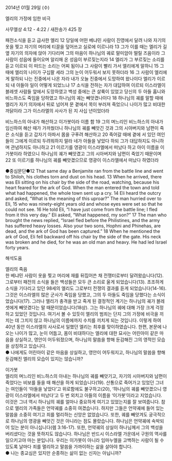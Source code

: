 2014년 01월 29일 (수)

엘리의 가정에 임한 비극



사무엘상 4:12 - 4:22 / 새찬송가 425 장


패전소식을 듣고 급사한 엘리 
12 당일에 어떤 베냐민 사람이 진영에서 달려 나와 자기의 옷을 찢고 자기의 머리에 티끌을 덮어쓰고 실로에 이르니라 13 그가 이를 때는 엘리가 길옆 자기의 의자에 앉아 기다리며 그의 마음이 하나님의 궤로 말미암아 떨릴 즈음이라 그 사람이 성읍에 들어오며 알리매 온 성읍이 부르짖는지라 14 엘리가 그 부르짖는 소리를 듣고 이르되 이 떠드는 소리는 어찌 됨이냐 그 사람이 빨리 가서 엘리에게 말하니 15 그 때에 엘리의 나이가 구십팔 세라 그의 눈이 어두워서 보지 못하더라 16 그 사람이 엘리에게 말하되 나는 진중에서 나온 자라 내가 오늘 진중에서 도망하여 왔나이다 엘리가 이르되 내 아들아 일이 어떻게 되었느냐 17 소식을 전하는 자가 대답하여 이르되 이스라엘이 블레셋 사람들 앞에서 도망하였고 백성 중에는 큰 살륙이 있었고 당신의 두 아들 홉니와 비느하스도 죽임을 당하였고 하나님의 궤는 빼앗겼나이다 18 하나님의 궤를 말할 때에 엘리가 자기 의자에서 뒤로 넘어져 문 곁에서 목이 부러져 죽었으니 나이가 많고 비대한 까닭이라 그가 이스라엘의 사사가 된 지 사십 년이었더라


비느하스의 아내가 해산하고 이가봇이라 이름 함
19 그의 며느리인 비느하스의 아내가 임신하여 해산 때가 가까웠더니 하나님의 궤를 빼앗긴 것과 그의 시아버지와 남편이 죽은 소식을 듣고 갑자기 아파서 몸을 구푸려 해산하고 20 죽어갈 때에 곁에 서 있던 여인들이 그에게 이르되 두려워하지 말라 네가 아들을 낳았다 하되 그가 대답하지도 아니하며 관념하지도 아니하고 21 이르기를 영광이 이스라엘에서 떠났다 하고 아이 이름을 이가봇이라 하였으니 하나님의 궤가 빼앗겼고 그의 시아버지와 남편이 죽었기 때문이며 22 또 이르기를 하나님의 궤를 빼앗겼으므로 영광이 이스라엘에서 떠났다 하였더라

●중심문단●12 That same day a Benjamite ran from the battle line and went to Shiloh, his clothes torn and dust on his head. 13 When he arrived, there was Eli sitting on his chair by the side of the road, watching, because his heart feared for the ark of God. When the man entered the town and told what had happened, the whole town sent up a cry. 14 Eli heard the outcry and asked, “What is the meaning of this uproar?” The man hurried over to Eli, 15 who was ninety-eight years old and whose eyes were set so that he could not see. 16 He told Eli, “I have just come from the battle line; I fled from it this very day.” Eli asked, “What happened, my son?” 17 The man who brought the news replied, “Israel fled before the Philistines, and the army has suffered heavy losses. Also your two sons, Hophni and Phinehas, are dead, and the ark of God has been captured.” 18 When he mentioned the ark of God, Eli fell backward off his chair by the side of the gate. His neck was broken and he died, for he was an old man and heavy. He had led Israel forty years.

해석도움





엘리의 죽음  
한 베냐민 사람이 옷을 찢고 머리에 재를 뒤집어쓴 채 전쟁터로부터 달려왔습니다(12). 그로부터 패전의 소식을 들은 백성들은 모두 큰 소리로 울게 되었습니다(13). 초조하게 소식을 기다리고 있던 98세의 엘리도 그로부터 전쟁의 결과를 듣게 되었습니다(14-16). 그것은 이스라엘의 많은 군사가 죽임을 당했고, 그의 두 아들도 죽임을 당했다는 소식이었습니다(17). 그러나 엘리가 충격을 받고 죽게 된 결정적인 계기는 하나님의 궤가 블레셋에게 빼앗겼다는 말 때문이었습니다(18상). 그는 하나님의 궤에 대해 가장 크게 걱정하고 있었던 것입니다. 여기서 볼 수 있듯이 엘리의 범죄는 단지 그의 가정에 비극을 끼치는 데 그치지 않고 하나님의 이름에까지 수치를 끼치게 되는 것입니다. 이렇게 하여 40년 동안 이스라엘의 사사로서 일했던 엘리는 최후를 맞이하였습니다. 한편, 본문에 나오는 나이가 많고, 눈이 어둡고, 몸이 비대하다는 엘리에 대한 묘사는 어린아이 같은 마음을 상실하고, 영안이 어두워졌으며, 하나님의 말씀을 향해 둔감해진 그의 영적인 모습을 상징하고 있습니다.  
● 나에게도 어린아이 같은 마음을 상실하고, 영안이 어두워지고, 하나님의 말씀을 향해 둔감해진 엘리의 모습이 있지는 않습니까?

이가봇  
엘리의 며느리인 비느하스의 아내는 하나님의 궤를 빼앗기고, 자기의 시아버지와 남편이 죽었다는 비보를 들을 때 해산을 하게 되었습니다(19). 산통으로 죽어가고 있었던 그녀는 여인들이 ‘아들을 낳았다’고 위로함에도 불구하고(20), ‘하나님의 궤를 빼앗겼으니 영광이 이스라엘에서 떠났다’고 두 번 외치고 아들의 이름을 ‘이가봇’이라고 지었습니다. 이것은 그녀 역시 하나님의 궤를 얼마나 중요하게 여기고 있었는지를 잘 보여줍니다. 참으로 엘리의 가족들은 언약궤를 소중히 여겼습니다. 하지만 그들은 언약궤에 들어 있는 말씀을 소중히 여기고 죄를 멀리하는 신앙은 없었습니다. 또한, 궤를 빼앗겨도 궁극적으로 하나님의 영광을 빼앗긴 것은 아니라는 점도 몰랐습니다. 하나님은 언약궤에 속박되어 있는 분이 아니십니다(렘 3:16-17). 또한, 언약궤의 상실이 하나님께서 그의 백성을 버리셨다는 것을 뜻하지도 않습니다. 하나님은 반드시 이스라엘 가운데서 구원의 역사를 일으키고야 마는 분입니다. 우리는 이가봇이 아니라 임마누엘을 고백하는 사람이 될 수 있도록 날마다 죄를 멀리하고 말씀을 가까이하는 삶을 살아야 합니다.  
● 나는 종교심은 있지만 순종하는 삶이 없는 신자는 아닙니까?